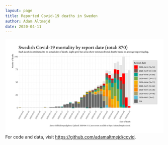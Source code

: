 ```yaml
---
layout: page
title: Reported Covid-19 deaths in Sweden
author: Adam Altmejd
date: 2020-04-11
---
```


![Graph of Swedish Covid-19 deaths with reporting delay.](deaths_lag_sweden_2020-04-11.png "Reporting delay in Swedish covid-19 deaths.")
For code and data, visit <https://github.com/adamaltmejd/covid>.
